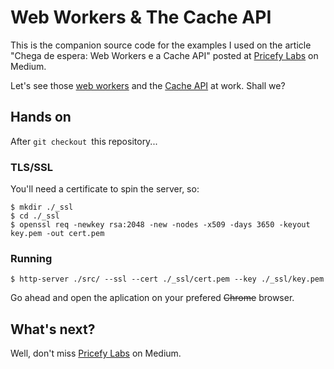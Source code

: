 # Web Workers & The Cache API

This is the companion source code for the examples I used on the article "Chega de espera: Web Workers e a Cache API" posted at [Pricefy Labs](https://medium.com/pricefy-labs) on Medium.

Let's see those [web workers](https://developer.mozilla.org/en-US/docs/Web/API/Web_Workers_API) and the [Cache API](https://developer.mozilla.org/en-US/docs/Web/API/Cache) at work. Shall we?

## Hands on

After `git checkout `this repository...

### TLS/SSL

You'll need a certificate to spin the server, so:

```
$ mkdir ./_ssl
$ cd ./_ssl
$ openssl req -newkey rsa:2048 -new -nodes -x509 -days 3650 -keyout key.pem -out cert.pem
```

### Running

```
$ http-server ./src/ --ssl --cert ./_ssl/cert.pem --key ./_ssl/key.pem
```

Go ahead and open the aplication on your prefered ~~Chrome~~ browser.

## What's next?

Well, don't miss [Pricefy Labs](https://medium.com/pricefy-labs) on Medium.
